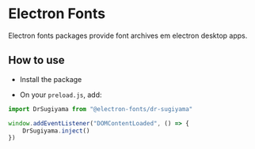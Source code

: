 # Electron Fonts

Electron fonts packages provide font archives em electron desktop apps.

## How to use

* Install the package

* On your `preload.js`, add:

```ts
import DrSugiyama from "@electron-fonts/dr-sugiyama"

window.addEventListener("DOMContentLoaded", () => {
    DrSugiyama.inject()
})
```
